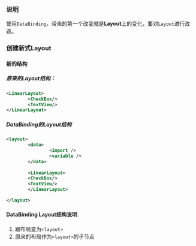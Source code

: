 ### 说明
使用`DataBinding`，带来的第一个改变就是**Layout**上的变化，要对`Layout`进行改造。

### 创建新式Layout
#### 新的结构
##### 原来的Layout结构：
```xml
<LinearLayout>
        <CheckBox/>
        <TextView/>
</LinearLayout>
```

##### DataBinding的Layout结构
```xml
<layout>
        <data>
                <import />
                <variable />
        </data>
        
        <LinearLayout>
        <CheckBox/>
        <TextView/>
        </LinearLayout>

</layout>
```

#### DataBinding Layout结构说明
1. 跟布局变为`<layout>`
2. 原来的布局作为`<layout>`的子节点